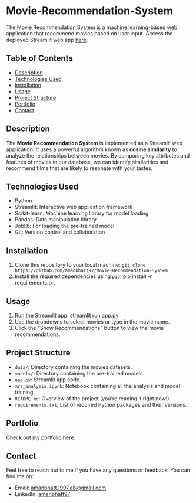 # Movie-Recommendation-System
The Movie Recommendation System is a machine learning-based web application that recommend movies based on user input.
Access the deployed Streamlit web app [here](https://recommend-movies-app.streamlit.app/).

## Table of Contents

- [Description](#description)
- [Technologies Used](#technologies-used)
- [Installation](#installation)
- [Usage](#usage)
- [Project Structure](#project-structure)
- [Portfolio](#portfolio)
- [Contact](#contact)

## Description

The **Movie Recommendation System** is implemented as a Streamlit web application. It uses a powerful algorithm known as **cosine similarity** to analyze the relationships between movies. By comparing key attributes and features of movies in our database, we can identify similarities and recommend films that are likely to resonate with your tastes.

## Technologies Used

- Python
- Streamlit: Interactive web application framework
- Scikit-learn: Machine learning library for model loading
- Pandas: Data manipulation library
- Joblib: For loading the pre-trained model
- Git: Version control and collaboration

## Installation

1. Clone this repository to your local machine: `git clone https://github.com/amanbhatt97/Movie-Recommendation-System`
3. Install the required dependencies using `pip`: pip install -r requirements.txt

 ## Usage

1. Run the Streamlit app: streamlit run app.py
2. Use the dropdowns to select movies or type in the movie name.
3. Click the "Show Recommendations" button to view the movie recommendations.

## Project Structure

- `data/`: Directory containing the movies datasets.
- `models/`: Directory containing the pre-trained models.
- `app.py`: Streamlit app code.
- `mrs_analysis.ipynb`: Notebook containing all the analysis and model training.
- `README.md`: Overview of the project (you're reading it right now!).
- `requirements.txt`: List of required Python packages and their versions.


## Portfolio

Check out my portfolio [here](https://amanbhatt97.github.io/portfolio/).

## Contact

Feel free to reach out to me if you have any questions or feedback. You can find me on:

- Email: amanbhatt.1997.ab@gmail.com
- LinkedIn: [amanbhatt97](https://www.linkedin.com/in/amanbhatt1997/)
